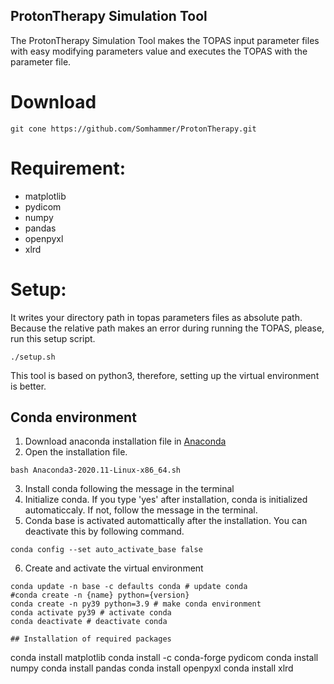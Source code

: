 ProtonTherapy Simulation Tool
-------------
The ProtonTherapy Simulation Tool makes the TOPAS input parameter files with easy modifying parameters value and executes the TOPAS with the parameter file.

# Download

```
git cone https://github.com/Somhammer/ProtonTherapy.git
```

# Requirement:
* matplotlib
* pydicom
* numpy
* pandas
* openpyxl
* xlrd

# Setup:
It writes your directory path in topas parameters files as absolute path. 
Because the relative path makes an error during running the TOPAS, please, run this setup script.

```
./setup.sh
```

This tool is based on python3, therefore, setting up the virtual environment is better.

## Conda environment
1. Download anaconda installation file in [Anaconda](https://www.anaconda.com/products/individual#download-section)
2. Open the installation file.

```
bash Anaconda3-2020.11-Linux-x86_64.sh
```

3. Install conda following the message in the terminal
4. Initialize conda. If you type 'yes' after installation, conda is initialized automaticcaly. If not, follow the message in the terminal.
5. Conda base is activated automattically after the installation. You can deactivate this by following command.

```
conda config --set auto_activate_base false
```

6. Create and activate the virtual environment

```
conda update -n base -c defaults conda # update conda
#conda create -n {name} python={version}
conda create -n py39 python=3.9 # make conda environment
conda activate py39 # activate conda
conda deactivate # deactivate conda

## Installation of required packages

```
conda install matplotlib
conda install -c conda-forge pydicom
conda install numpy
conda install pandas
conda install openpyxl
conda install xlrd
```



